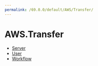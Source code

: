 ```yaml
---
permalink: /69.0.0/default/AWS/Transfer/
---
```


# AWS.Transfer



* [Server](Server.md)
* [User](User.md)
* [Workflow](Workflow.md)